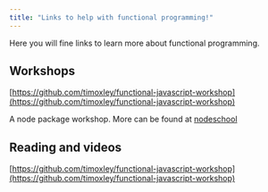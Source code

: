 ```yaml
---
title: "Links to help with functional programming!"
---
```


Here you will fine links to learn more about functional programming.

## Workshops

[https://github.com/timoxley/functional-javascript-workshop](https://github.com/timoxley/functional-javascript-workshop)

A node package workshop. More can be found at [nodeschool](http://nodeschool.io/)

## Reading and videos

[https://github.com/timoxley/functional-javascript-workshop](https://github.com/timoxley/functional-javascript-workshop)
